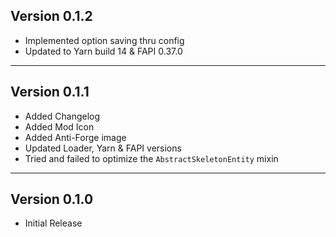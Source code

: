 Version 0.1.2
------------------------------------------------------
 - Implemented option saving thru config
 - Updated to Yarn build 14 & FAPI 0.37.0

------------------------------------------------------
Version 0.1.1
------------------------------------------------------
 - Added Changelog
 - Added Mod Icon
 - Added Anti-Forge image
 - Updated Loader, Yarn & FAPI versions
 - Tried and failed to optimize the `AbstractSkeletonEntity` mixin

------------------------------------------------------
Version 0.1.0
------------------------------------------------------
 - Initial Release